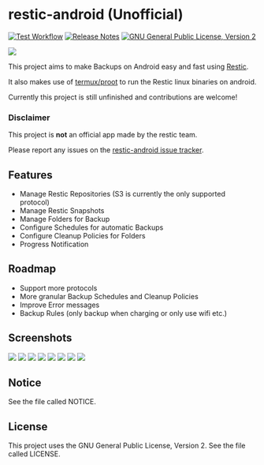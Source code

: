 # restic-android (Unofficial)

[![Test Workflow](https://github.com/LolHens/restic-android/workflows/build/badge.svg)](https://github.com/LolHens/restic-android/actions?query=workflow%3Abuild)
[![Release Notes](https://img.shields.io/github/release/LolHens/restic-android.svg?maxAge=3600)](https://github.com/LolHens/restic-android/releases/latest)
[![GNU General Public License, Version 2](https://img.shields.io/github/license/LolHens/restic-android.svg?maxAge=3600)](https://www.gnu.org/licenses/gpl-2.0.html)

![](https://raw.githubusercontent.com/LolHens/restic-android/main/screenshots/icon.png)

This project aims to make Backups on Android easy and fast using [Restic](https://restic.net).

It also makes use of [termux/proot](https://github.com/termux/proot) to run the Restic linux binaries on android.

Currently this project is still unfinished and contributions are welcome!

### Disclaimer
This project is **not** an official app made by the restic team.

Please report any issues on the [restic-android issue tracker](https://github.com/LolHens/restic-android/issues).

## Features
- Manage Restic Repositories (S3 is currently the only supported protocol)
- Manage Restic Snapshots
- Manage Folders for Backup
- Configure Schedules for automatic Backups
- Configure Cleanup Policies for Folders
- Progress Notification

## Roadmap
- Support more protocols
- More granular Backup Schedules and Cleanup Policies
- Improve Error messages
- Backup Rules (only backup when charging or only use wifi etc.)

## Screenshots
![](https://raw.githubusercontent.com/LolHens/restic-android/main/screenshots/repos.png)
![](https://raw.githubusercontent.com/LolHens/restic-android/main/screenshots/repo-edit.png)
![](https://raw.githubusercontent.com/LolHens/restic-android/main/screenshots/repo.png)
![](https://raw.githubusercontent.com/LolHens/restic-android/main/screenshots/folders.png)
![](https://raw.githubusercontent.com/LolHens/restic-android/main/screenshots/folder-edit.png)
![](https://raw.githubusercontent.com/LolHens/restic-android/main/screenshots/folder.png)
![](https://raw.githubusercontent.com/LolHens/restic-android/main/screenshots/snapshot.png)
![](https://raw.githubusercontent.com/LolHens/restic-android/main/screenshots/about.png)

## Notice
See the file called NOTICE.

## License
This project uses the GNU General Public License, Version 2. See the file called LICENSE.
